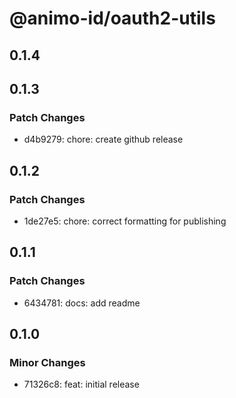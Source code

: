 # @animo-id/oauth2-utils

## 0.1.4

## 0.1.3

### Patch Changes

- d4b9279: chore: create github release

## 0.1.2

### Patch Changes

- 1de27e5: chore: correct formatting for publishing

## 0.1.1

### Patch Changes

- 6434781: docs: add readme

## 0.1.0

### Minor Changes

- 71326c8: feat: initial release

